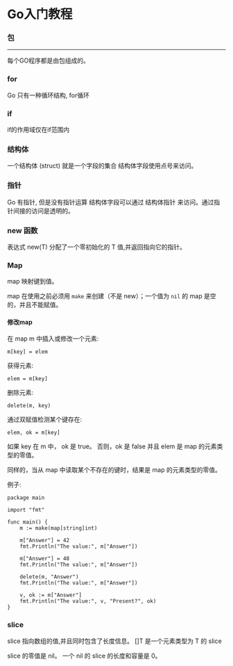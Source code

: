 # Go入门教程

### 包
---
每个GO程序都是由包组成的。

### for
Go 只有一种循环结构, for循环

### if
if的作用域仅在if范围内

### 结构体
一个结构体 (struct) 就是一个字段的集合
结构体字段使用点号来访问。

### 指针
Go 有指针, 但是没有指针运算
结构体字段可以通过 结构体指针 来访问。通过指针间接的访问是透明的。

### new 函数
表达式 new(T) 分配了一个零初始化的 T 值,并返回指向它的指针。

### Map

map 映射键到值。

map 在使用之前必须用 `make` 来创建（不是 new）；一个值为 `nil` 的 map 是空的，并且不能赋值。

#### 修改map
在 map m 中插入或修改一个元素:
```
m[key] = elem
```

获得元素:
```
elem = m[key]
```

删除元素:
```
delete(m, key)
```

通过双赋值检测某个键存在:
```
elem, ok = m[key]
```
如果 key 在 m 中， ok 是 true。 否则，ok 是 false 并且 elem 是 map 的元素类型的零值。

同样的，当从 map 中读取某个不存在的键时，结果是 map 的元素类型的零值。

例子:
```
package main

import "fmt"

func main() {
	m := make(map[string]int)

	m["Answer"] = 42
	fmt.Println("The value:", m["Answer"])

	m["Answer"] = 48
	fmt.Println("The value:", m["Answer"])

	delete(m, "Answer")
	fmt.Println("The value:", m["Answer"])

	v, ok := m["Answer"]
	fmt.Println("The value:", v, "Present?", ok)
}
```

### slice
slice 指向数组的值,并且同时包含了长度信息。
[]T 是一个元素类型为 T 的 slice

slice 的零值是 nil。
一个 nil 的 slice 的长度和容量是 0。

[](https://github.com/fengyun2/go-tutorial/src/lesson01/slice.go)